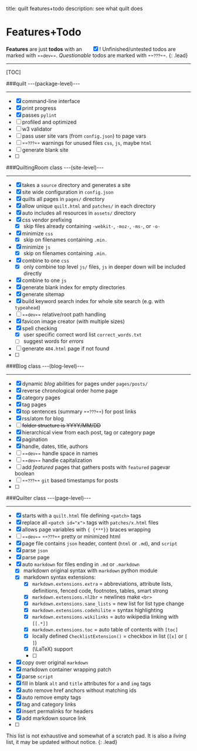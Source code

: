 title: quilt features+todo
description: see what quilt does

Features+Todo
=============
**Features** are just **todos** with an &nbsp;&nbsp;&nbsp;&nbsp;&nbsp;&nbsp;<input checked="" type="checkbox"/>!
Unfinished/untested todos are marked with <small>==dev==</small>.
_Questionable_ todos are marked with <small>==???==</small>.
{: .lead}
****************************************************************************************************************
[TOC]

###quilt ---(package\-level)---
***************************************

- [x] command-line interface
- [x] print progress
- [x] passes `pylint`
- [ ] profiled and optimized
- [ ] w3 validator
- [ ] pass user site vars (from `config.json`) to page vars
- [ ] <small>==???==</small> warnings for unused files `css`, `js`, maybe `html`
- [ ] generate blank site
- [ ] 

###QuiltingRoom class ---(site\-level)---
*************************************************

- [x] takes a `source` directory and generates a site
- [x] site wide configuration in `config.json`
- [x] quilts all pages in `pages/` directory
- [x] allow unique `quilt.html` and `patches/` in each directory
- [x] auto includes all resources in `assets/` directory
- [x] css vendor prefixing
    - [x] skip files already containing `-webkit-`, `-moz-`, `-ms-`, or `-o-`
- [x] minimize `css`
    - [x] skip on filenames containing `.min.`
- [x] minimize `js`
    - [x] skip on filenames containing `.min.`
- [x] combine to one `css`
    - [x] only combine top level `js/` files, `js` in deeper down will be included directly
- [x] combine to one `js`
- [x] generate blank index for empty directories
- [x] generate sitemap
- [x] build keyword search index for whole site search (e.g. with `typeahead`)
- [ ] <small>==dev==</small> relative/root path handling
- [x] favicon image creator (with multiple sizes)
- [x] spell checking 
    - [x] user specific correct word list `correct_words.txt`
    - [ ] suggest words for *errors*
- [ ] generate `404.html` page if not found
- [ ] 

###Blog class ---(blog\-level)---
*****************************************

- [x] dynamic _blog_ abilities for pages under `pages/posts/`
- [x] reverse chronological order home page
- [x] category pages
- [x] tag pages
- [x] top sentences (summary <small>==???==</small>) for post links
- [x] rss/atom for blog
- [ ] ~~folder structure is YYYY/MM/DD~~
- [x] hierarchical view from each post, tag or category page
- [x] pagination
- [x] handle, dates, title, authors
- [ ] <small>==dev==</small> handle space in names
- [ ] <small>==dev==</small> handle capitalization
- [ ] add *featured* pages that gathers posts with `featured` pagevar boolean
- [ ] <small>==???==</small> `git` based timestamps for posts
- [ ]

###Quilter class ---(page\-level)---
********************************************

- [x] starts with a `quilt.html` file defining `<patch>` tags
- [x] replace all `<patch id="x">` tags with `patches/x.html` files
- [x] allows page variables with `{ {***}}` braces wrapping
- [ ] <small>==dev==</small> <small>==???==</small> pretty or minimized html
- [x] page file contains `json` header, content (`html` or `.md`), and `script`
- [x] parse `json`
- [x] parse page
- [x] auto `markdown` for files ending in `.md` or `.markdown`
    - [x] markdown original syntax with `markdown` python module
    - [x] markdown syntax extensions:
        - [x] `markdown.extensions.extra` = abbreviations, attribute lists, definitions, fenced code, footnotes, tables, smart strong
        - [x] `markdown.extensions.nl2br` = newlines make `<br>`
        - [x] `markdown.extensions.sane_lists` = new list for list type change
        - [x] `markdown.extensions.codehilite` = syntax highlighting
        - [x] `markdown.extensions.wikilinks` = auto wikipedia linking with `[[.*]]`
        - [x] `markdown.extensions.toc` = auto table of contents with `[toc]`
        - [x] locally defined `ChecklistExtension()` = checkbox in list (`[x]` or `[ ]`)
        - [x] \(\LaTeX\) support
        - [ ]
- [x] copy over original `markdown`
- [x] markdown container wrapping patch
- [x] parse `script`
- [x] fill in blank `alt` and `title` attributes for `a` and `img` tags
- [x] auto remove href anchors without matching ids
- [x] auto remove empty tags
- [x] tag and category links
- [x] insert permalinks for headers
- [x] add markdown source link
- [ ]

<div markdown="1" class="alert alert-warning">

This list is not exhaustive and somewhat of a scratch pad. It is also a *living* list, it may be updated without notice.
{: .lead}

</div>
